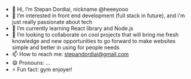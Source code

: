 - 👋 Hi, I’m Stepan Dordiai, nickname @heeeyooo
- 👀 I’m interested in front end development (full stack in future), and i'm just really passionate about tech
- 🌱 I’m currently learning React library and Node.js
- 💞️ I’m looking to collaborate on cool projects that will bring me fresh knowledge and new opportunities to go forward to make websites simple and better in using for people needs
- 📫 How to reach me: stepandordiai@gmail.com
- 😄 Pronouns: ...
- ⚡ Fun fact: gym enjoyer!

<!---
heeeyooo/heeeyooo is a ✨ special ✨ repository because its `README.md` (this file) appears on your GitHub profile.
You can click the Preview link to take a look at your changes.
--->
